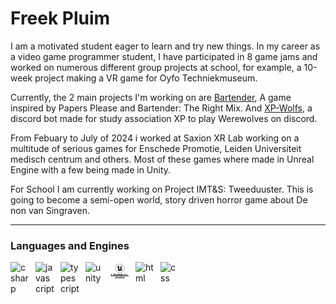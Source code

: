 <h1>Freek Pluim</h1>

I am a motivated student eager to learn and try new things. 
In my career as a video game programmer student, I have participated in 8 game jams and worked on numerous different group projects at school, for example, a 10-week project making a VR game for Oyfo Techniekmuseum.

Currently, the 2 main projects I'm working on are <a href="https://github.com/FreekPluim/Bartender">Bartender</a>, A game inspired by Papers Please and Bartender: The Right Mix. 
And <a href="https://github.com/FreekPluim/XP-Wolfs/">XP-Wolfs</a>, a discord bot made for study association XP to play Werewolves on discord.

From Febuary to July of 2024 i worked at Saxion XR Lab working on a multitude of serious games for Enschede Promotie, Leiden Universiteit medisch centrum and others. 
Most of these games where made in Unreal Engine with a few being made in Unity.

For School I am currently working on Project IMT&S: Tweeduuster. This is going to become a semi-open world, story driven horror game about De non van Singraven.
___

### Languages and Engines
<img align="left" alt="csharp" width="30px" style="padding-right:10px;" src="https://cdn.jsdelivr.net/gh/devicons/devicon/icons/csharp/csharp-original.svg" />
<img align="left" alt="javascript" width="30px" style="padding-right:10px;" src="https://cdn.jsdelivr.net/gh/devicons/devicon/icons/javascript/javascript-original.svg" />
<img align="left" alt="typescript" width="30px" style="padding-right:10px;" src="https://cdn.jsdelivr.net/gh/devicons/devicon/icons/typescript/typescript-original.svg" />
<img align="left" alt="unity" width="30px" style="padding-right:10px;" src="https://cdn.jsdelivr.net/gh/devicons/devicon/icons/unity/unity-original.svg" />
<img align="left" alt="unreal-engine" width="30px" style="padding-right:10px;" src="https://github.com/devicons/devicon/blob/master/icons/unrealengine/unrealengine-original-wordmark.svg" />
<img  align="left" alt="html" width="30px" style="padding-right:10px;" src="https://cdn.jsdelivr.net/gh/devicons/devicon/icons/html5/html5-original.svg" />
<img  align="left" alt="css" width="30px" style="padding-right:10px;" src="https://cdn.jsdelivr.net/gh/devicons/devicon/icons/css3/css3-original.svg" />
</br>

